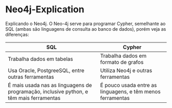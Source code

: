 # Neo4j-Explication
Explicando o Neo4j. O Neo-4j serve para programar Cypher, semelhante ao SQL (ambas são linguagens de consulta ao banco de dados), porém veja as diferenças:

| SQL | Cypher |
|-----|--------|
| Trabalha dados em tabelas | Trabalha dados em formato de grafos |
| Usa Oracle, PostgreeSQL, entre outras ferramentas | Utiliza Neo4j e outras ferramentas |
| É mais usada nas as linguagens de programação, inclusive python, e têm mais ferramentas | É pouco usada entre as linguagens, e têm menos ferramentas |



